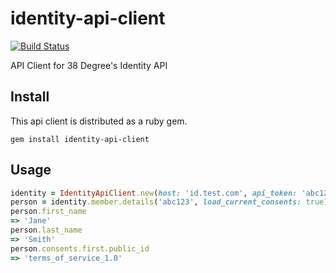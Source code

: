 # identity-api-client

[![Build Status](https://travis-ci.org/controlshift/identity-api-client.svg?branch=master)](https://travis-ci.org/controlshift/identity-api-client)

API Client for 38 Degree's Identity API

## Install

This api client is distributed as a ruby gem.

`gem install identity-api-client`

## Usage

```ruby
identity = IdentityApiClient.new(host: 'id.test.com', api_token: 'abc123')
person = identity.member.details('abc123', load_current_consents: true)
person.first_name 
=> 'Jane'
person.last_name
=> 'Smith'
person.consents.first.public_id
=> 'terms_of_service_1.0'
```
